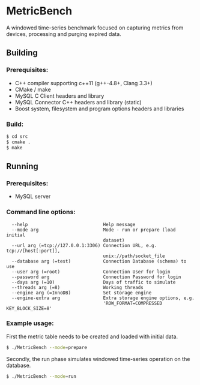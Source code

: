 # MetricBench

A windowed time-series benchmark focused on capturing metrics from devices, processing and purging expired data.

## Building

### Prerequisites:

* C++ compiler supporting c++11 (g++-4.8+, Clang 3.3+)
* CMake / make
* MySQL C Client headers and library
* MySQL Connector C++ headers and library (static)
* Boost system, filesystem and program options headers and libraries

### Build:

```bash
$ cd src
$ cmake .
$ make
```

## Running

### Prerequisites: 

* MySQL server

### Command line options:

```
  --help                            Help message
  --mode arg                        Mode - run or prepare (load initial 
                                    dataset)
  --url arg (=tcp://127.0.0.1:3306) Connection URL, e.g. tcp://[host[:port]], 
                                    unix://path/socket_file 
  --database arg (=test)            Connection Database (schema) to use
  --user arg (=root)                Connection User for login
  --password arg                    Connection Password for login
  --days arg (=10)                  Days of traffic to simulate
  --threads arg (=8)                Working threads
  --engine arg (=InnoDB)            Set storage engine
  --engine-extra arg                Extra storage engine options, e.g. 
                                    'ROW_FORMAT=COMPRESSED KEY_BLOCK_SIZE=8'
```

### Example usage:

First the metric table needs to be created and loaded with initial data.

```bash
$ ./MetricBench --mode=prepare
```

Secondly, the run phase simulates windowed time-series operation on the database.

```bash
$ ./MetricBench --mode=run
```


